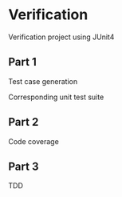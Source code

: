 # Verification

Verification project using JUnit4

## Part 1

Test case generation

Corresponding unit test suite

## Part 2

Code coverage

## Part 3

TDD